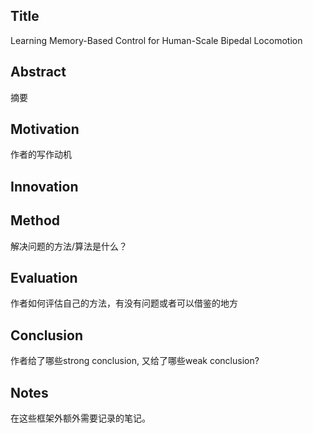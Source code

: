 ## Title

Learning Memory-Based Control for Human-Scale Bipedal Locomotion

## Abstract

摘要

## Motivation

作者的写作动机

## Innovation

## Method

解决问题的方法/算法是什么？

## Evaluation

作者如何评估自己的方法，有没有问题或者可以借鉴的地方

## Conclusion

作者给了哪些strong conclusion, 又给了哪些weak conclusion?

## Notes

在这些框架外额外需要记录的笔记。
